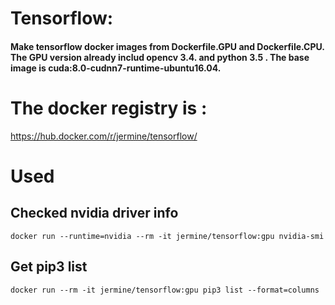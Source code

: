 # Tensorflow:
#### Make tensorflow docker images from Dockerfile.GPU and Dockerfile.CPU. The GPU version already includ opencv 3.4. and python 3.5 . The base image is cuda:8.0-cudnn7-runtime-ubuntu16.04.

# The docker registry is :
https://hub.docker.com/r/jermine/tensorflow/

# Used

## Checked nvidia driver info
```
docker run --runtime=nvidia --rm -it jermine/tensorflow:gpu nvidia-smi
```
## Get pip3 list
```
docker run --rm -it jermine/tensorflow:gpu pip3 list --format=columns
```
